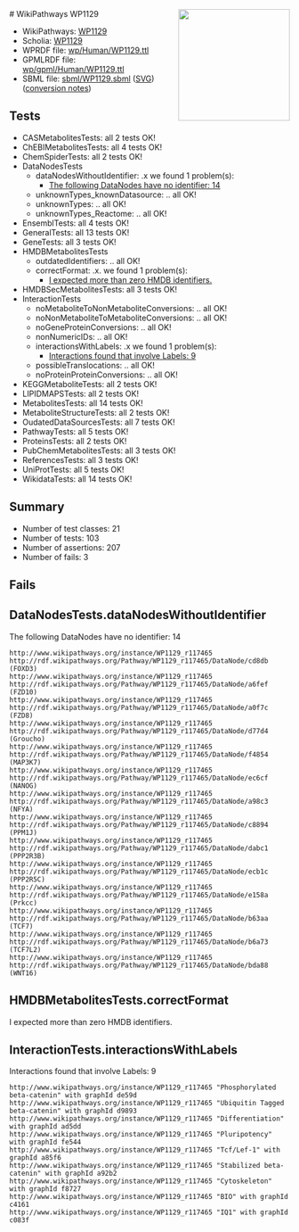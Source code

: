 <img style="float: right; width: 200px" src="../logo.png" />
# WikiPathways WP1129

* WikiPathways: [WP1129](https://identifiers.org/wikipathways:WP1129)
* Scholia: [WP1129](https://scholia.toolforge.org/wikipathways/WP1129)
* WPRDF file: [wp/Human/WP1129.ttl](../wp/Human/WP1129.ttl)
* GPMLRDF file: [wp/gpml/Human/WP1129.ttl](../wp/gpml/Human/WP1129.ttl)
* SBML file: [sbml/WP1129.sbml](../sbml/WP1129.sbml) ([SVG](../sbml/WP1129.svg)) ([conversion notes](../sbml/WP1129.txt))

## Tests
* CASMetabolitesTests: all 2 tests OK!
* ChEBIMetabolitesTests: all 4 tests OK!
* ChemSpiderTests: all 2 tests OK!
* DataNodesTests
    * dataNodesWithoutIdentifier: .x we found 1 problem(s):
        * [The following DataNodes have no identifier: 14](#8792c494)
    * unknownTypes_knownDatasource: .. all OK!
    * unknownTypes: .. all OK!
    * unknownTypes_Reactome: .. all OK!
* EnsemblTests: all 4 tests OK!
* GeneralTests: all 13 tests OK!
* GeneTests: all 3 tests OK!
* HMDBMetabolitesTests
    * outdatedIdentifiers: .. all OK!
    * correctFormat: .x. we found 1 problem(s):
        * [I expected more than zero HMDB identifiers.](#ad154c1e)
* HMDBSecMetabolitesTests: all 3 tests OK!
* InteractionTests
    * noMetaboliteToNonMetaboliteConversions: .. all OK!
    * noNonMetaboliteToMetaboliteConversions: .. all OK!
    * noGeneProteinConversions: .. all OK!
    * nonNumericIDs: .. all OK!
    * interactionsWithLabels: .x we found 1 problem(s):
        * [Interactions found that involve Labels: 9](#630d2680)
    * possibleTranslocations: .. all OK!
    * noProteinProteinConversions: .. all OK!
* KEGGMetaboliteTests: all 2 tests OK!
* LIPIDMAPSTests: all 2 tests OK!
* MetabolitesTests: all 14 tests OK!
* MetaboliteStructureTests: all 2 tests OK!
* OudatedDataSourcesTests: all 7 tests OK!
* PathwayTests: all 5 tests OK!
* ProteinsTests: all 2 tests OK!
* PubChemMetabolitesTests: all 3 tests OK!
* ReferencesTests: all 3 tests OK!
* UniProtTests: all 5 tests OK!
* WikidataTests: all 14 tests OK!


## Summary

* Number of test classes: 21
* Number of tests: 103
* Number of assertions: 207
* Number of fails: 3

## Fails

<a name="8792c494" />

## DataNodesTests.dataNodesWithoutIdentifier

The following DataNodes have no identifier: 14
```
http://www.wikipathways.org/instance/WP1129_r117465 http://rdf.wikipathways.org/Pathway/WP1129_r117465/DataNode/cd8db (FOXD3)
http://www.wikipathways.org/instance/WP1129_r117465 http://rdf.wikipathways.org/Pathway/WP1129_r117465/DataNode/a6fef (FZD10)
http://www.wikipathways.org/instance/WP1129_r117465 http://rdf.wikipathways.org/Pathway/WP1129_r117465/DataNode/a0f7c (FZD8)
http://www.wikipathways.org/instance/WP1129_r117465 http://rdf.wikipathways.org/Pathway/WP1129_r117465/DataNode/d77d4 (Groucho)
http://www.wikipathways.org/instance/WP1129_r117465 http://rdf.wikipathways.org/Pathway/WP1129_r117465/DataNode/f4854 (MAP3K7)
http://www.wikipathways.org/instance/WP1129_r117465 http://rdf.wikipathways.org/Pathway/WP1129_r117465/DataNode/ec6cf (NANOG)
http://www.wikipathways.org/instance/WP1129_r117465 http://rdf.wikipathways.org/Pathway/WP1129_r117465/DataNode/a98c3 (NFYA)
http://www.wikipathways.org/instance/WP1129_r117465 http://rdf.wikipathways.org/Pathway/WP1129_r117465/DataNode/c8894 (PPM1J)
http://www.wikipathways.org/instance/WP1129_r117465 http://rdf.wikipathways.org/Pathway/WP1129_r117465/DataNode/dabc1 (PPP2R3B)
http://www.wikipathways.org/instance/WP1129_r117465 http://rdf.wikipathways.org/Pathway/WP1129_r117465/DataNode/ecb1c (PPP2R5C)
http://www.wikipathways.org/instance/WP1129_r117465 http://rdf.wikipathways.org/Pathway/WP1129_r117465/DataNode/e158a (Prkcc)
http://www.wikipathways.org/instance/WP1129_r117465 http://rdf.wikipathways.org/Pathway/WP1129_r117465/DataNode/b63aa (TCF7)
http://www.wikipathways.org/instance/WP1129_r117465 http://rdf.wikipathways.org/Pathway/WP1129_r117465/DataNode/b6a73 (TCF7L2)
http://www.wikipathways.org/instance/WP1129_r117465 http://rdf.wikipathways.org/Pathway/WP1129_r117465/DataNode/bda88 (WNT16)
```

<a name="ad154c1e" />

## HMDBMetabolitesTests.correctFormat

I expected more than zero HMDB identifiers.
<a name="630d2680" />

## InteractionTests.interactionsWithLabels

Interactions found that involve Labels: 9
```
http://www.wikipathways.org/instance/WP1129_r117465 "Phosphorylated beta-catenin" with graphId de59d
http://www.wikipathways.org/instance/WP1129_r117465 "Ubiquitin Tagged
beta-catenin" with graphId d9893
http://www.wikipathways.org/instance/WP1129_r117465 "Differentiation" with graphId ad5dd
http://www.wikipathways.org/instance/WP1129_r117465 "Pluripotency" with graphId fe544
http://www.wikipathways.org/instance/WP1129_r117465 "Tcf/Lef-1" with graphId a85f6
http://www.wikipathways.org/instance/WP1129_r117465 "Stabilized beta-catenin" with graphId a92b2
http://www.wikipathways.org/instance/WP1129_r117465 "Cytoskeleton" with graphId f8727
http://www.wikipathways.org/instance/WP1129_r117465 "BIO" with graphId c4161
http://www.wikipathways.org/instance/WP1129_r117465 "IQ1" with graphId c083f
```

